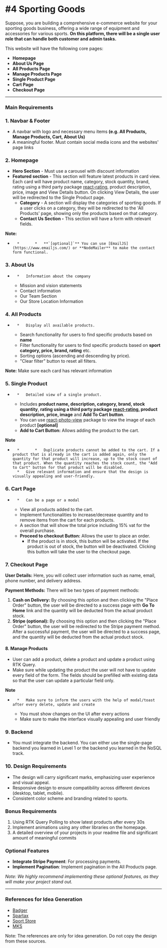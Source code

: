 # #4 Sporting Goods

Suppose, you are building a comprehensive e-commerce website for your sporting goods business, offering a wide range of equipment and accessories for various sports. **On this platform, there will be a single user role that can handle both customer and admin tasks.**

  

This website will have the following core pages:

*   **Homepage**
*   **About Us Page**
*   **All Products Page**
*   **Manage Products Page**
*   **Single Product Page**
*   **Cart Page**
*   **Checkout Page**

  

* * *

### Main Requirements

  

### **1\. Navbar & Footer**

*   A navbar with logo and necessary menu items **(e.g. All Products, Manage Products, Cart, About Us)**
*   A meaningful footer. Must contain social media icons and the websites' page links

  

### 2. **Homepage**

  * **Hero Section** - Must use a carousel with discount information
  * **Featured section** - This section will feature latest products in card view. Each card will have product name, category, stock quantity, brand, rating using a third party package [react-rating](https://www.npmjs.com/package/react-rating), product description, price, image and View Details button. On clicking View Details, the user will be redirected to the Single Product page.
    *   **Category** \- A section will display the categories of sporting goods. If a user clicks on a category, they will be redirected to the 'All Products' page, showing only the products based on that category.
    *   **Contact Us Section -** This section will have a form with relevant fields.

  

**Note:**

*       *       *   **`[optional]`** You can use [EmailJS](https://www.emailjs.com/) or **NodeMailer** to make the contact form functional.

  

### 3\. **About Us**

*       *   Information about the company
    *   Mission and vision statements
    *   Contact information
    *   Our Team Section
    *   Our Store Location Information

  

### 4\. **All Products**

*       *   Display all available products.
    *   Search functionality for users to find specific products based on **name**
    *   Filter functionality for users to find specific products based on **sport category, price, brand, rating** etc.
    *   Sorting options (ascending and descending by price).
    *   "Clear filter" button to reset all filters.

  

**Note:** Make sure each card has relevant information

  

### 5\. **Single Product**

*       *   Detailed view of a single product.
    *   Includes **product name, description, category, brand, stock quantity**, **rating using a third party package** [**react-rating**](https://www.npmjs.com/package/react-rating)**, product description, price, image** and **Add To Cart button**.
    *   You can use [react-photo-view](https://github.com/MinJieLiu/react-photo-view) package to view the image of each product **\[optional\]**
    *   **Add to Cart Button:** Allows adding the product to the cart.

**Note**

*       *       *   Duplicate products cannot be added to the cart. If a product that is already in the cart is added again, only the quantity for that product will increase, up to the stock count of that product. When the quantity reaches the stock count, the "Add to Cart" button for that product will be disabled.
        *   Give relevant information and ensure that the design is visually appealing and user-friendly.

  

### 6\. **Cart Page**

*       *   Can be a page or a modal
    *   View all products added to the cart.
    *   Implement functionalities to increase/decrease quantity and to remove items from the cart for each products.
    *   A section that will show the total price including 15% vat for the overall purchase.
    *   **Proceed to checkout Button:** Allows the user to place an order.
        *   If the product is in stock, this button will be activated. If the product is out of stock, the button will be deactivated. Clicking this button will take the user to the checkout page.

  

### **7\. Checkout Page**

  

**User Details:** Here, you will collect user information such as name, email, phone number, and delivery address.

  

**Payment Methods:** There will be two types of payment methods:

1. **Cash on Delivery:** By choosing this option and then clicking the "Place Order" button, the user will be directed to a success page with **Go To Home** link and the quantity will be deducted from the actual product stock.
2. **Stripe (optional):** By choosing this option and then clicking the "Place Order" button, the user will be redirected to the Stripe payment method. After a successful payment, the user will be directed to a success page, and the quantity will be deducted from the actual product stock.

  

#### 8\. Manage Products

*   User can add a product, delete a product and update a product using RTK Query.
*   Make sure while updating the product the user will not have to update every field of the form. The fields should be prefilled with existing data so that the user can update a particular field only.

  

**Note**

*       *   Make sure to inform the users with the help of modal/toast after every delete, update and create
    *   You must show changes on the UI after every actions
    *   Make sure to make the interface visually appealing and user friendly

  

### 9\. Backend

*   You must integrate the backend. You can either use the single-page backend you learned in Level 1 or the backend you learned in the NoSQL track.

  

### 10\. Design Requirements

  

*   The design will carry significant marks, emphasizing user experience and visual appeal.
*   Responsive design to ensure compatibility across different devices (desktop, tablet, mobile).
*   Consistent color scheme and branding related to sports.

  

### Bonus Requirements

1. Using RTK Query Polling to show latest products after every 30s
2. Implement animations using any other libraries on the homepage.
3. A detailed overview of your projects in your readme file and significant amount of meaningful commits

  

### Optional Features

*   **Integrate Stripe Payment**: For processing payments.
*   **Implement Pagination**: Implement pagination in the All Products page.

  

_Note: We highly recommend implementing these optional features, as they will make your project stand out._

  

* * *

  

### **References for Idea Generation**

  

*   [Badger](https://www.bsgsports.com/)
*   [Spartax](https://websitedemos.net/sports-wear-store-04/?customize=template)
*   [Sport Store](https://ordasoft.com/demo.php?view=pc&t=Sport%20store)
*   [MKS](https://mkscricket.com/)

  

Note: The references are only for idea generation. Do not copy the design from these sources.
